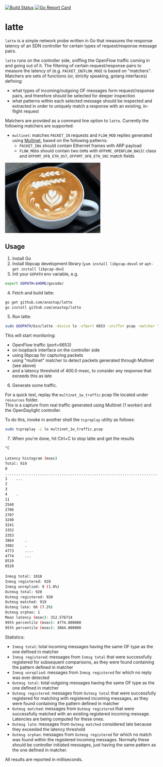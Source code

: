 [![Build Status](https://travis-ci.org/anastop/latte.svg?branch=master)](https://travis-ci.org/anastop/latte)
[![Go Report Card](https://goreportcard.com/badge/github.com/anastop/latte)](https://goreportcard.com/report/github.com/anastop/latte)

# latte
`latte` is a simple network probe written in Go that measures the response 
latency of an SDN controller for certain types of request/response message
pairs. 

`latte` runs on the controller side, sniffing the OpenFlow traffic coming in and 
going out of it. The filtering of certain request/response pairs to measure the latency 
of (e.g. `PACKET_IN`/`FLOW_MOD`) is based on "matchers". Matchers are sets of 
functions (or, strictly speaking, golang interfaces) defining: 
- what types of incoming/outgoing OF messages form request/response pairs, and
  therefore should be selected for deeper inspection
- what patterns within each selected message should be inspected and extracted in 
  order to uniquely match a response with an existing, in-flight request

Matchers are provided as a command line option to `latte`. Currently the
following matchers are supported:
- `multinet`: matches `PACKET_IN` requests and `FLOW_MOD` replies generated 
  using [Multinet](https://github.com/intracom-telecom-sdn/multinet#generate-packet_in-events-with-arp-payload), based on the following patterns:
    - `PACKET_IN`s should contain Ethernet frames with ARP payload
    - `FLOW_MOD`s should contain two `OXM`s with `OFPXMC_OPENFLOW_BASIC` class and 
      `OFPXMT_OFB_ETH_DST`, `OFPXMT_OFB_ETH_SRC` match fields

![latte](./resources/latte.jpg)


## Usage
  1. Install Go 
  2. Install libpcap development library (`yum install libpcap-devel` or `apt-get install libpcap-dev`)
  3. Init your `GOPATH` env variable, 
  e.g. 
  ```bash
  export GOPATH=$HOME/gocode/
  ```

  4. Fetch and build latte:
  
  ```bash
  go get github.com/anastop/latte
  go install github.com/anastop/latte
  ```
  
  5. Run latte:
  
  ```bash
  sudo $GOPATH/bin/latte -device lo -ofport 6653 -sniffer pcap -matcher "multinet" -late-threshold 400
  ```
  
  This will start monitoring:
   * OpenFlow traffic (port=6653) 
   * on loopback interface on the controller side
   * using libpcap for capturing packets
   * using "multinet" matcher to detect packets generated through Multinet (see above)
   * and a latency threshold of 400.0 msec, to consider any response that exceeds this as late
  
  6. Generate some traffic. 
  
  For a quick test, replay the `multinet_1w_traffic` pcap file located under `resources` folder.  
  This is a capture from real traffic generated using Multinet (1 worker) and the OpenDaylight controller. 

  To do this, invoke in another shell the `tcpreplay` utility as follows:
  ```bash
  sudo tcpreplay -i lo multinet_1w_traffic.pcap
  ```
  
  7. When you're done, hit Ctrl+C to stop latte and get the results
  
  ```bash
^C

Latency histogram (msec)
Total: 919
0
.................................................................................................................................................................................
1 	 ...
2 	 
3 	 
4 	 .
11 	 
2540 	 
2706 	 
2707 	 
3240 	 
3241 	 
3352 	 
3353 	 
3864 	 .
3902 	 .
4773 	 ....
4774 	 ...
8519 	 
8520 	 

Inmsg total: 1018
Inmsg registered: 928
Inmsg unreplied: 9 (1.0%)
Outmsg total: 920
Outmsg registered: 920
Outmsg matched: 919
Outmsg late: 66 (7.2%)
Outmsg orphan: 1
Mean latency (msec): 312.576714
99th percentile (msec): 4774.000000
95th percentile (msec): 3864.000000
```

Statistics:
- `Inmsg total`: total incoming messages having the same OF type as the one
  defined in matcher
- `Inmsg registered`: messages from `Inmsg total` that were successfully 
  registered for subsequent comparisons, as they were found containing the 
  pattern defined in matcher
- `Inmsg unreplied`: messages from `Inmsg registered` for which no reply 
  was ever detected
- `Outmsg total`: total outgoing messages having the same OF type as the one
  defined in matcher 
- `Outmsg registered`: messages from `Outmsg total` that were successfully 
  registered for matching with registered incoming messages, as they were 
  found containing the pattern defined in matcher
- `Outmsg matched`: messages from `Outmsg registered` that were successfully 
  matched with an existing registered incoming message. Latencies are being
  computed for these ones.
- `Outmsg late`: messages from `Outmsg matched` considered late because they
  exceeded the latency threshold
- `Outmsg orphan`: messages from `Outmsg registered` for which no match was 
  found within the registered incoming messages. Normally these should be 
  controller initiated messages, just having the same pattern as the one 
  defined in matcher.

All results are reported in milliseconds.
